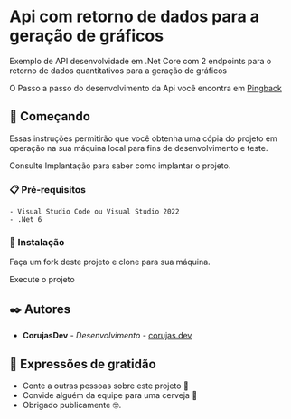 # Api com retorno de dados para a geração de gráficos

Exemplo de API desenvolvidade em .Net Core com 2 endpoints para o retorno de dados quantitativos para a geração de gráficos

O Passo a passo do desenvolvimento da Api você encontra em [Pingback](http://www.pingback.com/corujasdev)

## 🚀 Começando

Essas instruções permitirão que você obtenha uma cópia do projeto em operação na sua máquina local para fins de desenvolvimento e teste.

Consulte Implantação para saber como implantar o projeto.

### 📋 Pré-requisitos

    - Visual Studio Code ou Visual Studio 2022
    - .Net 6

### 🔧 Instalação

Faça um fork deste projeto e clone para sua máquina.

Execute o projeto

## ✒️ Autores

* **CorujasDev** - *Desenvolvimento* - [corujas.dev](https://www.linkedin.com/in/fernandohenriqueguerra)

## 🎁 Expressões de gratidão

* Conte a outras pessoas sobre este projeto 📢
* Convide alguém da equipe para uma cerveja 🍺 
* Obrigado publicamente 🤓.

